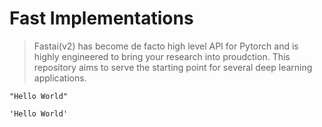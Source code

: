 # Fast Implementations
> Fastai(v2) has become de facto high level API for Pytorch and is highly engineered to bring your research into proudction. This repository aims to serve the starting point for several deep learning applications.


```
"Hello World"
```




    'Hello World'


